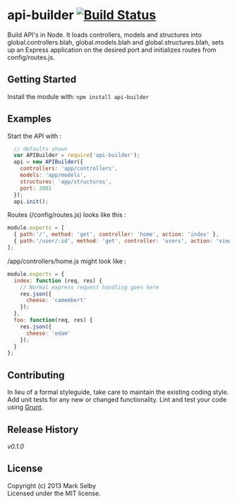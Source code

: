 # api-builder [![Build Status](https://secure.travis-ci.org/mark.selby/node-api-builder.png?branch=master)](http://travis-ci.org/mark.selby/node-api-builder)

Build API's in Node. It loads controllers, models and structures into global.controllers.blah, global.models.blah and global.structures.blah, sets up an Express application on the desired port and initializes routes from config/routes.js.

## Getting Started
Install the module with: `npm install api-builder`

## Examples
Start the API with :
```javascript
  // defaults shown
  var APIBuilder = require('api-builder');
  api = new APIBuilder({
    controllers: 'app/controllers',
    models: 'app/models',
    structures: 'app/structures',
    port: 3001
  });
  api.init();
```

Routes (/config/routes.js) looks like this :
```javascript
module.exports = [
  { path:'/', method: 'get', controller: 'home', action: 'index' },
  { path:'/user/:id', method: 'get', controller: 'users', action: 'view_profile' }
];
```

/app/controllers/home.js might look like :
```javascript
module.exports = {
  index: function (req, res) {
    // Normal express request handling goes here
    res.json({
      cheese: 'camembert'
    });
  },
  foo: function(req, res) {
    res.json({
      cheese: 'edam'
    });
  }
};
```

## Contributing
In lieu of a formal styleguide, take care to maintain the existing coding style. Add unit tests for any new or changed functionality. Lint and test your code using [Grunt](http://gruntjs.com/).

## Release History
_v0.1.0_

## License
Copyright (c) 2013 Mark Selby  
Licensed under the MIT license.
